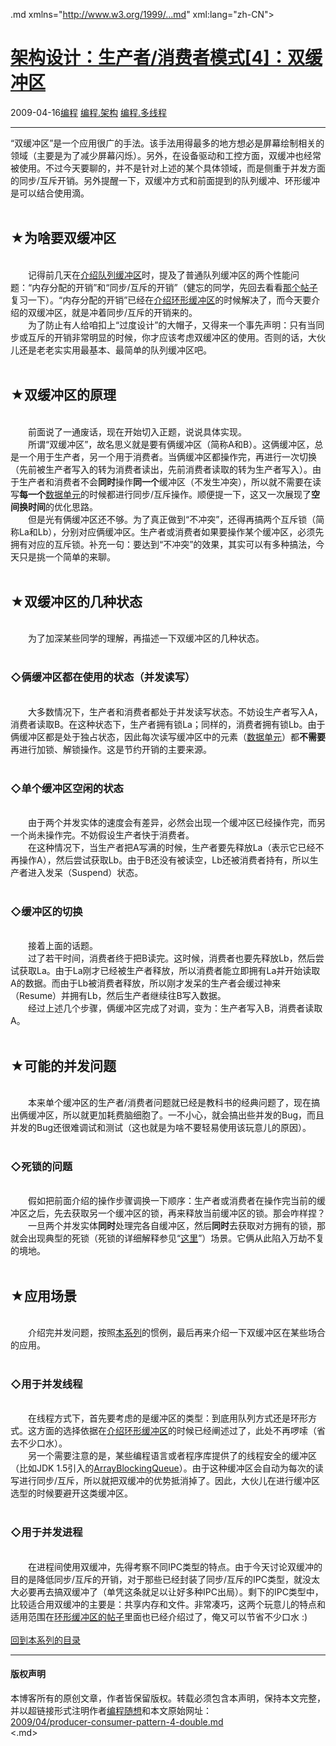<!DOCTYPE.md>
.md xmlns="http://www.w3.org/1999/...md" xml:lang="zh-CN">
<head>
<meta http-equiv="Content-Type" content="text.md; charset=utf-8" />
<meta name="generator" content="Python script by program.think@gmail.com" />
<meta name="provider" content="program-think.blogspot.com" />
<link type="text/css" rel="stylesheet" href="../../css/program-think.css" />
<title>架构设计：生产者/消费者模式[4]：双缓冲区 - 编程随想的博客</title>
</head>
<body>
<div id="main" style="width:100%;">
<h1><a href="../../index.md" title="回到首页">架构设计：生产者/消费者模式[4]：双缓冲区</a></h1>
<div class="post-info"><span class="date-header">2009-04-16</span><a href="../../tags/E7BC96E7A88B.md" class="tag">编程</a> <a href="../../tags/E7BC96E7A88B.E69EB6E69E84.md" class="tag">编程.架构</a> <a href="../../tags/E7BC96E7A88B.E5A49AE7BABFE7A88B.md" class="tag">编程.多线程</a> </div>
<hr>
<div class="post">
“双缓冲区”是一个应用很广的手法。该手法用得最多的地方想必是屏幕绘制相关的领域（主要是为了减少屏幕闪烁）。另外，在设备驱动和工控方面，双缓冲也经常被使用。不过今天要聊的，并不是针对上述的某个具体领域，而是侧重于并发方面的同步/互斥开销。另外提醒一下，双缓冲方式和前面提到的队列缓冲、环形缓冲是可以结合使用滴。<!--program-think--><br /><br /><h2>★为啥要双缓冲区</h2><br />　　记得前几天在<a href="../../2009/03/producer-consumer-pattern-2-queue.md">介绍队列缓冲区</a>时，提及了普通队列缓冲区的两个性能问题：“内存分配的开销”和“同步/互斥的开销”（健忘的同学，先回去看看<a href="../../2009/03/producer-consumer-pattern-2-queue.md">那个帖子</a>复习一下）。“内存分配的开销”已经在<a href="../../2009/04/producer-consumer-pattern-3-circle.md" target="_blank">介绍环形缓冲区</a>的时候解决了，而今天要介绍的双缓冲区，就是冲着同步/互斥的开销来的。<br />　　为了防止有人给咱扣上“过度设计”的大帽子，又得来一个事先声明：只有当同步或互斥的开销非常明显的时候，你才应该考虑双缓冲区的使用。否则的话，大伙儿还是老老实实用最基本、最简单的队列缓冲区吧。<br /><br /><h2>★双缓冲区的原理</h2><br />　　前面说了一通废话，现在开始切入正题，说说具体实现。<br />　　所谓“双缓冲区”，故名思义就是要有俩缓冲区（简称A和B）。这俩缓冲区，总是一个用于生产者，另一个用于消费者。当俩缓冲区都操作完，再进行一次切换（先前被生产者写入的转为消费者读出，先前消费者读取的转为生产者写入）。由于生产者和消费者不会<b>同时</b>操作<b>同一个</b>缓冲区（不发生冲突），所以就不需要在读写<b>每一个</b><a href="../../2009/03/producer-consumer-pattern-1-data.md" target="_blank">数据单元</a>的时候都进行同步/互斥操作。顺便提一下，这又一次展现了<b>空间换时间</b>的优化思路。<br />　　但是光有俩缓冲区还不够。为了真正做到“不冲突”，还得再搞两个互斥锁（简称La和Lb），分别对应俩缓冲区。生产者或消费者如果要操作某个缓冲区，必须先拥有对应的互斥锁。补充一句：要达到“不冲突”的效果，其实可以有多种搞法，今天只是挑一个简单的来聊。<br /><br /><h2>★双缓冲区的几种状态</h2><br />　　为了加深某些同学的理解，再描述一下双缓冲区的几种状态。<br /><br /><h3>◇俩缓冲区都在使用的状态（并发读写）</h3><br />　　大多数情况下，生产者和消费者都处于并发读写状态。不妨设生产者写入A，消费者读取B。在这种状态下，生产者拥有锁La；同样的，消费者拥有锁Lb。由于俩缓冲区都是处于独占状态，因此每次读写缓冲区中的元素（<a href="../../2009/03/producer-consumer-pattern-1-data.md" target="_blank">数据单元</a>）都<b>不需要</b>再进行加锁、解锁操作。这是节约开销的主要来源。<br /><br /><h3>◇单个缓冲区空闲的状态</h3><br />　　由于两个并发实体的速度会有差异，必然会出现一个缓冲区已经操作完，而另一个尚未操作完。不妨假设生产者快于消费者。<br />　　在这种情况下，当生产者把A写满的时候，生产者要先释放La（表示它已经不再操作A），然后尝试获取Lb。由于B还没有被读空，Lb还被消费者持有，所以生产者进入发呆（Suspend）状态。<br /><br /><h3>◇缓冲区的切换</h3><br />　　接着上面的话题。<br />　　过了若干时间，消费者终于把B读完。这时候，消费者也要先释放Lb，然后尝试获取La。由于La刚才已经被生产者释放，所以消费者能立即拥有La并开始读取A的数据。而由于Lb被消费者释放，所以刚才发呆的生产者会缓过神来（Resume）并拥有Lb，然后生产者继续往B写入数据。<br />　　经过上述几个步骤，俩缓冲区完成了对调，变为：生产者写入B，消费者读取A。<br /><br /><h2>★可能的并发问题</h2><br />　　本来单个缓冲区的生产者/消费者问题就已经是教科书的经典问题了，现在搞出俩缓冲区，所以就更加耗费脑细胞了。一不小心，就会搞出些并发的Bug，而且并发的Bug还很难调试和测试（这也就是为啥不要轻易使用该玩意儿的原因）。<br /><br /><h3>◇死锁的问题</h3><br />　　假如把前面介绍的操作步骤调换一下顺序：生产者或消费者在操作完当前的缓冲区之后，先去获取另一个缓冲区的锁，再来释放当前缓冲区的锁。那会咋样捏？<br />　　一旦两个并发实体<b>同时</b>处理完各自缓冲区，然后<b>同时</b>去获取对方拥有的锁，那就会出现典型的死锁（死锁的详细解释参见“<a href="http://en.wikipedia.org/wiki/Deadlock" target="_blank" rel="nofollow">这里</a>”）场景。它俩从此陷入万劫不复的境地。<br />  <br /><h2>★应用场景</h2><br />　　介绍完并发问题，按照<a href="../../2009/03/producer-consumer-pattern-0-overview.md">本系列</a>的惯例，最后再来介绍一下双缓冲区在某些场合的应用。<br /><br /><h3>◇用于并发线程</h3><br />　　在线程方式下，首先要考虑的是缓冲区的类型：到底用队列方式还是环形方式。这方面的选择依据在<a href="../../2009/04/producer-consumer-pattern-3-circle.md" target="_blank">介绍环形缓冲区</a>的时候已经阐述过了，此处不再啰嗦（省去不少口水）。<br />　　另一个需要注意的是，某些编程语言或者程序库提供了的线程安全的缓冲区（比如JDK 1.5引入的<a href="http://java.sun.com/j2se/1.5.0/docs/api/java/util/concurrent/ArrayBlockingQueue...md" target="_blank" rel="nofollow">ArrayBlockingQueue</a>）。由于这种缓冲区会自动为每次的读写进行同步/互斥，所以就把双缓冲的优势抵消掉了。因此，大伙儿在进行缓冲区选型的时候要避开这类缓冲区。<br /><br /><h3>◇用于并发进程</h3><br />　　在进程间使用双缓冲，先得考察不同IPC类型的特点。由于今天讨论双缓冲的目的是降低同步/互斥的开销，对于那些已经封装了同步/互斥的IPC类型，就没太大必要再去搞双缓冲了（单凭这条就足以让好多种IPC出局）。剩下的IPC类型中，比较适合用双缓冲的主要是：共享内存和文件。非常凑巧，这两个玩意儿的特点和适用范围在<a href="../../2009/04/producer-consumer-pattern-3-circle.md">环形缓冲区的帖子</a>里面也已经介绍过了，俺又可以节省不少口水 :)<br /><br /><a href="../../2009/03/producer-consumer-pattern-0-overview.md#index">回到本系列的目录</a><div class="blogger-post-footer">
</div>
<hr>
<div class="copyright">
<h4>版权声明</h4>
本博客所有的原创文章，作者皆保留版权。转载必须包含本声明，保持本文完整，并以超链接形式注明作者<a href="mailto:program.think@gmail.com">编程随想</a>和本文原始网址：<br>
<a href="2009/04/producer-consumer-pattern-4-double.md">2009/04/producer-consumer-pattern-4-double.md</a>
</div>
</div>
</body>
<.md>
